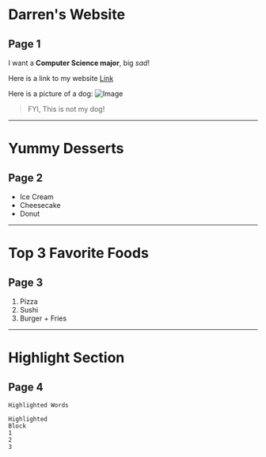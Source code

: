 # Darren's Website
## Page 1

I want a **Computer Science major**, big *sad*!

Here is a link to my website [Link](https://www.chess.com/)

Here is a picture of a dog:
![Image](https://hips.hearstapps.com/hmg-prod.s3.amazonaws.com/images/dog-puppy-on-garden-royalty-free-image-1586966191.jpg?crop=1.00xw:0.669xh;0,0.190xh&resize=1200:*)
> FYI, This is not my dog!

---


# Yummy Desserts
## Page 2

* Ice Cream
* Cheesecake
* Donut

---


# Top 3 Favorite Foods
## Page 3

1. Pizza
2. Sushi
3. Burger + Fries

---

# Highlight Section
## Page 4

`Highlighted Words`


```
Highlighted
Block
1
2
3
```
